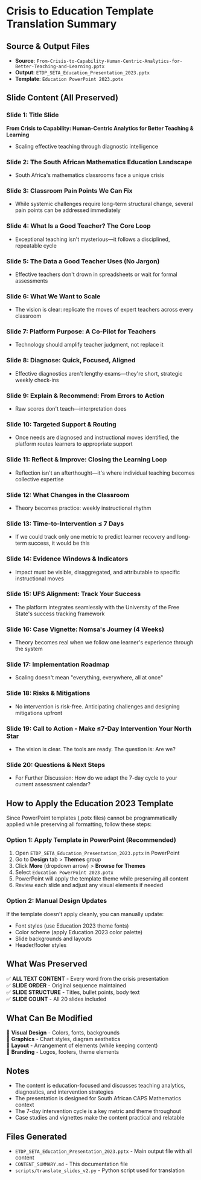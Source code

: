 # Crisis to Education Template Translation Summary

## Source & Output Files

- **Source**: `From-Crisis-to-Capability-Human-Centric-Analytics-for-Better-Teaching-and-Learning.pptx`
- **Output**: `ETDP_SETA_Education_Presentation_2023.pptx`
- **Template**: `Education PowerPoint 2023.potx`

## Slide Content (All Preserved)

### Slide 1: Title Slide
**From Crisis to Capability: Human-Centric Analytics for Better Teaching & Learning**
- Scaling effective teaching through diagnostic intelligence

### Slide 2: The South African Mathematics Education Landscape  
- South Africa's mathematics classrooms face a unique crisis

### Slide 3: Classroom Pain Points We Can Fix
- While systemic challenges require long-term structural change, several pain points can be addressed immediately

### Slide 4: What Is a Good Teacher? The Core Loop
- Exceptional teaching isn't mysterious—it follows a disciplined, repeatable cycle

### Slide 5: The Data a Good Teacher Uses (No Jargon)
- Effective teachers don't drown in spreadsheets or wait for formal assessments

### Slide 6: What We Want to Scale
- The vision is clear: replicate the moves of expert teachers across every classroom

### Slide 7: Platform Purpose: A Co-Pilot for Teachers
- Technology should amplify teacher judgment, not replace it

### Slide 8: Diagnose: Quick, Focused, Aligned
- Effective diagnostics aren't lengthy exams—they're short, strategic weekly check-ins

### Slide 9: Explain & Recommend: From Errors to Action
- Raw scores don't teach—interpretation does

### Slide 10: Targeted Support & Routing
- Once needs are diagnosed and instructional moves identified, the platform routes learners to appropriate support

### Slide 11: Reflect & Improve: Closing the Learning Loop
- Reflection isn't an afterthought—it's where individual teaching becomes collective expertise

### Slide 12: What Changes in the Classroom
- Theory becomes practice: weekly instructional rhythm

### Slide 13: Time-to-Intervention ≤ 7 Days
- If we could track only one metric to predict learner recovery and long-term success, it would be this

### Slide 14: Evidence Windows & Indicators
- Impact must be visible, disaggregated, and attributable to specific instructional moves

### Slide 15: UFS Alignment: Track Your Success
- The platform integrates seamlessly with the University of the Free State's success tracking framework

### Slide 16: Case Vignette: Nomsa's Journey (4 Weeks)
- Theory becomes real when we follow one learner's experience through the system

### Slide 17: Implementation Roadmap
- Scaling doesn't mean "everything, everywhere, all at once"

### Slide 18: Risks & Mitigations
- No intervention is risk-free. Anticipating challenges and designing mitigations upfront

### Slide 19: Call to Action - Make ≤7-Day Intervention Your North Star
- The vision is clear. The tools are ready. The question is: Are we?

### Slide 20: Questions & Next Steps
- For Further Discussion: How do we adapt the 7-day cycle to your current assessment calendar?

## How to Apply the Education 2023 Template

Since PowerPoint templates (.potx files) cannot be programmatically applied while preserving all formatting, follow these steps:

### Option 1: Apply Template in PowerPoint (Recommended)
1. Open `ETDP_SETA_Education_Presentation_2023.pptx` in PowerPoint
2. Go to **Design** tab > **Themes** group
3. Click **More** (dropdown arrow) > **Browse for Themes**
4. Select `Education PowerPoint 2023.potx`
5. PowerPoint will apply the template theme while preserving all content
6. Review each slide and adjust any visual elements if needed

### Option 2: Manual Design Updates
If the template doesn't apply cleanly, you can manually update:
- Font styles (use Education 2023 theme fonts)
- Color scheme (apply Education 2023 color palette)
- Slide backgrounds and layouts
- Header/footer styles

## What Was Preserved

✅ **ALL TEXT CONTENT** - Every word from the crisis presentation  
✅ **SLIDE ORDER** - Original sequence maintained  
✅ **SLIDE STRUCTURE** - Titles, bullet points, body text  
✅ **SLIDE COUNT** - All 20 slides included  

## What Can Be Modified

🎨 **Visual Design** - Colors, fonts, backgrounds  
🎨 **Graphics** - Chart styles, diagram aesthetics  
🎨 **Layout** - Arrangement of elements (while keeping content)  
🎨 **Branding** - Logos, footers, theme elements  

## Notes

- The content is education-focused and discusses teaching analytics, diagnostics, and intervention strategies
- The presentation is designed for South African CAPS Mathematics context
- The 7-day intervention cycle is a key metric and theme throughout
- Case studies and vignettes make the content practical and relatable

## Files Generated

- `ETDP_SETA_Education_Presentation_2023.pptx` - Main output file with all content
- `CONTENT_SUMMARY.md` - This documentation file
- `scripts/translate_slides_v2.py` - Python script used for translation








